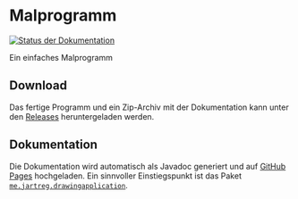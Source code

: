 # Malprogramm

[![Status der Dokumentation](https://img.shields.io/travis/com/informatik-gk-2020/malprogramm-j.svg?label=Dokumentation)](https://informatik-gk-2020.github.io/malprogramm-j/)

Ein einfaches Malprogramm

## Download

Das fertige Programm und ein Zip-Archiv mit der Dokumentation kann unter den [Releases](https://github.com/informatik-gk-2020/malprogramm-j/releases) heruntergeladen werden.

## Dokumentation

Die Dokumentation wird automatisch als Javadoc generiert und auf [GitHub Pages](https://informatik-gk-2020.github.io/malprogramm-j/) hochgeladen.
Ein sinnvoller Einstiegspunkt ist das Paket [`me.jartreg.drawingapplication`](https://informatik-gk-2020.github.io/malprogramm-j/me/jartreg/drawingapplication/package-summary.html).